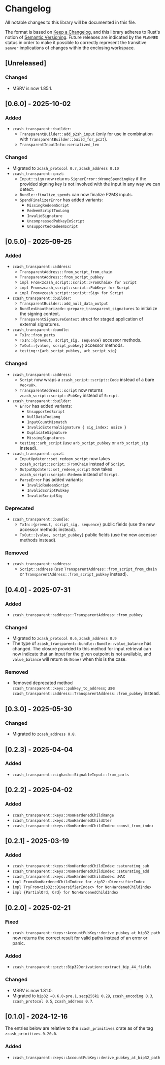 # Changelog
All notable changes to this library will be documented in this file.

The format is based on [Keep a Changelog](https://keepachangelog.com/en/1.0.0/),
and this library adheres to Rust's notion of
[Semantic Versioning](https://semver.org/spec/v2.0.0.html). Future releases are
indicated by the `PLANNED` status in order to make it possible to correctly
represent the transitive `semver` implications of changes within the enclosing
workspace.

## [Unreleased]

### Changed
- MSRV is now 1.85.1.

## [0.6.0] - 2025-10-02

### Added
- `zcash_transparent::builder`:
  - `TransparentBuilder::add_p2sh_input` (only for use in combination with
    `TransparentBuilder::build_for_pczt`).
  - `TransparentInputInfo::serialized_len`

### Changed
- Migrated to `zcash_protocol 0.7`, `zcash_address 0.10`
- `zcash_transparent::pczt`:
  - `Input::sign` now returns `SignerError::WrongSpendingKey` if the provided
    signing key is not involved with the input in any way we can detect.
  - `Bundle::finalize_spends` can now finalize P2MS inputs.
  - `SpendFinalizerError` has added variants:
    - `MissingRedeemScript`
    - `RedeemScriptTooLong`
    - `InvalidSignature`
    - `UncompressedPubkeyInScript`
    - `UnsupportedRedeemScript`

## [0.5.0] - 2025-09-25

### Added
- `zcash_transparent::address`:
  - `TransparentAddress::from_script_from_chain`
  - `TransparentAddress::from_script_pubkey`
  - `impl From<zcash_script::script::FromChain> for Script`
  - `impl From<zcash_script::script::PubKey> for Script`
  - `impl From<zcash_script::script::Sig> for Script`
- `zcash_transparent::builder`:
  - `TransparentBuilder::add_null_data_output`
  - `Bundle<Unauthorized>::prepare_transparent_signatures` to initialize the signing context.
  - `TransparentSignatureContext` struct for staged application of external signatures.
- `zcash_transparent::bundle`:
  - `TxIn::from_parts`
  - `TxIn::{prevout, script_sig, sequence}` accessor methods.
  - `TxOut::{value, script_pubkey}` accessor methods.
  - `testing::{arb_script_pubkey, arb_script_sig}`

### Changed
- `zcash_transparent::address`:
  - `Script` now wraps a `zcash_script::script::Code` instead of a bare `Vec<u8>`.
  - `TransparentAddress::script` now returns `zcash_script::script::PubKey`
    instead of `Script`.
- `zcash_transparent::builder`:
  - `Error` has added variants:
    - `UnsupportedScript`
    - `NullDataTooLong`
    - `InputCountMismatch`
    - `InvalidExternalSignature { sig_index: usize }`
    - `DuplicateSignature`
    - `MissingSignatures`
  - `testing::arb_script` (use `arb_script_pubkey` or `arb_script_sig` instead).
- `zcash_transparent::pczt`:
  - `InputUpdater::set_redeem_script` now takes `zcash_script::script::FromChain`
    instead of `Script`.
  - `OutputUpdater::set_redeem_script` now takes `zcash_script::script::Redeem`
    instead of `Script`.
  - `ParseError` has added variants:
    - `InvalidRedeemScript`
    - `InvalidScriptPubkey`
    - `InvalidScriptSig`

### Deprecated
- `zcash_transparent::bundle`:
  - `TxIn::{prevout, script_sig, sequence}` public fields (use the new accessor
    methods instead).
  - `TxOut::{value, script_pubkey}` public fields (use the new accessor methods
    instead).

### Removed
- `zcash_transparent::address`:
  - `Script::address` (use `TransparentAddress::from_script_from_chain` or
    `TransparentAddress::from_script_pubkey` instead).

## [0.4.0] - 2025-07-31

### Added
- `zcash_transparent::address::TransparentAddress::from_pubkey`

### Changed
- Migrated to `zcash_protocol 0.6`, `zcash_address 0.9`
- The type of `zcash_transparent::bundle::Bundle::value_balance` has changed.
  The closure provided to this method for input retrieval can now indicate that
  an input for the given outpoint is not available, and `value_balance` will
  return `Ok(None)` when this is the case. 

### Removed
- Removed deprecated method `zcash_transparent::keys::pubkey_to_address`;
  use `zcash_transparent::address::TransparentAddress::from_pubkey` instead.

## [0.3.0] - 2025-05-30

### Changed
- Migrated to `zcash_address 0.8`.

## [0.2.3] - 2025-04-04

### Added
- `zcash_transparent::sighash::SignableInput::from_parts`

## [0.2.2] - 2025-04-02

### Added
- `zcash_transparent::keys::NonHardenedChildRange`
- `zcash_transparent::keys::NonHardenedChildIter`
- `zcash_transparent::keys::NonHardenedChildIndex::const_from_index`

## [0.2.1] - 2025-03-19

### Added
- `zcash_transparent::keys::NonHardenedChildIndex::saturating_sub`
- `zcash_transparent::keys::NonHardenedChildIndex::saturating_add`
- `zcash_transparent::keys::NonHardenedChildIndex::MAX`
- `impl From<NonHardenedChildIndex> for zip32::DiversifierIndex`
- `impl TryFrom<zip32::DiversifierIndex> for NonHardenedChildIndex`
- `impl {PartialOrd, Ord} for NonHardenedChildIndex`

## [0.2.0] - 2025-02-21

### Fixed
- `zcash_transparent::keys::AccountPubKey::derive_pubkey_at_bip32_path` now
  returns the correct result for valid paths instead of an error or panic.

### Added
- `zcash_transparent::pczt::Bip32Derivation::extract_bip_44_fields`

### Changed
- MSRV is now 1.81.0.
- Migrated to `bip32 =0.6.0-pre.1`, `secp256k1 0.29`, `zcash_encoding 0.3`,
  `zcash_protocol 0.5`, `zcash_address 0.7`.

## [0.1.0] - 2024-12-16

The entries below are relative to the `zcash_primitives` crate as of the tag
`zcash_primitives-0.20.0`.

### Added
- `zcash_transparent::keys::AccountPubKey::derive_pubkey_at_bip32_path`
